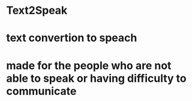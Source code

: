 # Text2Speak
# text convertion to speach 

# made for the people who are not able to speak or having difficulty to communicate 
